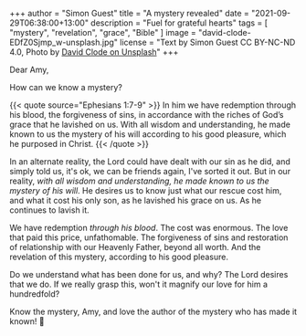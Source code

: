 +++
author = "Simon Guest"
title = "A mystery revealed"
date = "2021-09-29T06:38:00+13:00"
description = "Fuel for grateful hearts"
tags = [ "mystery", "revelation", "grace", "Bible" ]
image = "david-clode-EDfZ0Sjmp_w-unsplash.jpg"
license = "Text by Simon Guest CC BY-NC-ND 4.0, Photo by [David Clode on Unsplash](https://unsplash.com/photos/EDfZ0Sjmp_w)"
+++

Dear Amy,

How can we know a mystery?

{{< quote source="Ephesians 1:7-9" >}}
In him we have redemption through his blood, the forgiveness of sins, in accordance with the riches of God’s grace that he lavished on us. With all wisdom and understanding, he made known to us the mystery of his will according to his good pleasure, which he purposed in Christ.
{{< /quote >}}

In an alternate reality, the Lord could have dealt with our sin as he did, and simply told us, it's ok, we can be friends again, I've sorted it out. But in our reality, _with all wisdom and understanding, he made known to us the mystery of his will_. He desires us to know just what our rescue cost him, and what it cost his only son, as he lavished his grace on us. As he continues to lavish it.

We have redemption _through his blood_. The cost was enormous. The love that paid this price, unfathomable. The forgiveness of sins and restoration of relationship with our Heavenly Father, beyond all worth. And the revelation of this mystery, according to his good pleasure.

Do we understand what has been done for us, and why? The Lord desires that we do. If we really grasp this, won't it magnify our love for him a hundredfold?

Know the mystery, Amy, and love the author of the mystery who has made it known! 🙏

